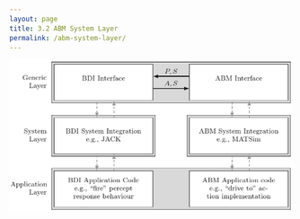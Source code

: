 ```yaml
---
layout: page
title: 3.2 ABM System Layer
permalink: /abm-system-layer/
---
```


<img alt="BDI-ABM software achitecture" src="/fig-tiers.png" width="849"/>

